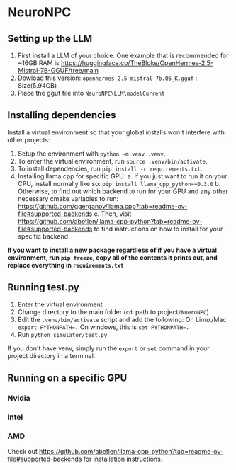 # NeuroNPC

## Setting up the LLM
1. First install a LLM of your choice. One example that is recommended for ~16GB RAM is https://huggingface.co/TheBloke/OpenHermes-2.5-Mistral-7B-GGUF/tree/main 
2. Dowload this version: `openhermes-2.5-mistral-7b.Q6_K.gguf` : Size(5.94GB)
3. Place the gguf file into `NeuroNPC\LLM\modelCurrent`

## Installing dependencies

Install a virtual environment so that your global installs won't interfere with other projects:

1. Setup the environment with `python -m venv .venv`.
2. To enter the virtual environment, run `source .venv/bin/activate`.
3. To install dependencies, run `pip install -r requirements.txt`.
4. Installing llama.cpp for specific GPU:
   a. If you just want to run it on your CPU, install normally like so: `pip install llama_cpp_python==0.3.0`
   b. Otherwise, to find out which backend to run for your GPU and any other necessary cmake variables to run: https://github.com/ggerganov/llama.cpp?tab=readme-ov-file#supported-backends
   c. Then, visit https://github.com/abetlen/llama-cpp-python?tab=readme-ov-file#supported-backends to find instructions on how to install for your specific backend

**If you want to install a new package regardless of if you have a virtual environment, run `pip freeze`, copy all of the contents it prints out, and replace everything in `requirements.txt`**

## Running test.py

1. Enter the virtual environment
2. Change directory to the main folder (`cd `path to project`/NueroNPC`)
3. Edit the `.venv/bin/activate` script and add the following: On Linux/Mac, `export PYTHONPATH=.` On windows, this is `set PYTHONPATH=.`
4. Run `python simulator/test.py`

If you don't have venv, simply run the `export` or `set` command in your project directory in a terminal.

## Running on a specific GPU
### Nvidia
### Intel
### AMD
Check out https://github.com/abetlen/llama-cpp-python?tab=readme-ov-file#supported-backends for installation instructions.
